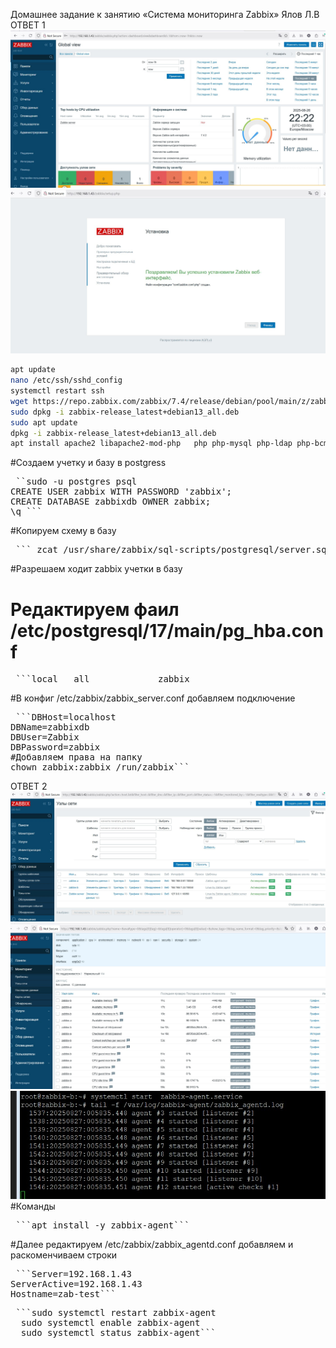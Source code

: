 Домашнее задание к занятию «Система мониторинга Zabbix» Ялов Л.В
ОТВЕТ 1
![alt text](https://github.com/lyalov/zabbix/blob/main/login.jpg)
![alt text](https://github.com/lyalov/zabbix/blob/main/start_zabbix-server.jpg)

```bash
apt update
nano /etc/ssh/sshd_config
systemctl restart ssh
wget https://repo.zabbix.com/zabbix/7.4/release/debian/pool/main/z/zabbix-release/zabbix-release_latest+debian13_all.deb
sudo dpkg -i zabbix-release_latest+debian13_all.deb
sudo apt update
dpkg -i zabbix-release_latest+debian13_all.deb
apt install apache2 libapache2-mod-php   php php-mysql php-ldap php-bcmath php-mbstring php-gd php-xml
``` 

#Создаем учетку и базу в postgress
<pre> ``sudo -u postgres psql
CREATE USER zabbix WITH PASSWORD 'zabbix';
CREATE DATABASE zabbixdb OWNER zabbix;
\q ``` </pre>
#Копируем схему в базу 
<pre> ``` zcat /usr/share/zabbix/sql-scripts/postgresql/server.sql.gz | sudo -u postgres psql -d zabbixdb ``` </pre>
#Разрешаем ходит zabbix учетки в базу
# Редактируем фаил /etc/postgresql/17/main/pg_hba.conf

<pre> ```local   all             zabbix                                  md5``` </pre>

#В конфиг  /etc/zabbix/zabbix_server.conf добавляем подключение
<pre> ```DBHost=localhost
DBName=zabbixdb
DBUser=Zabbix
DBPassword=zabbix
#Добавляем права на папку 
chown zabbix:zabbix /run/zabbix``` </pre>
ОТВЕТ 2
![alt text](https://github.com/lyalov/zabbix/blob/main/agents.jpg)
![alt text](https://github.com/lyalov/zabbix/blob/main/statistic.jpg)
![alt text](https://github.com/lyalov/zabbix/blob/main/log_zabbix-b.jpg)
#Команды 
 <pre> ```apt install -y zabbix-agent``` </pre>
#Далее редактируем /etc/zabbix/zabbix_agentd.conf добавляем и раскоменчиваем строки 
<pre> ```Server=192.168.1.43
ServerActive=192.168.1.43
Hostname=zab-test``` </pre>


  <pre> ```sudo systemctl restart zabbix-agent
  sudo systemctl enable zabbix-agent
  sudo systemctl status zabbix-agent``` </pre>
